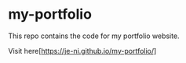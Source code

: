 # my-portfolio
This repo contains the code for my portfolio website.

Visit here[https://je-ni.github.io/my-portfolio/]
